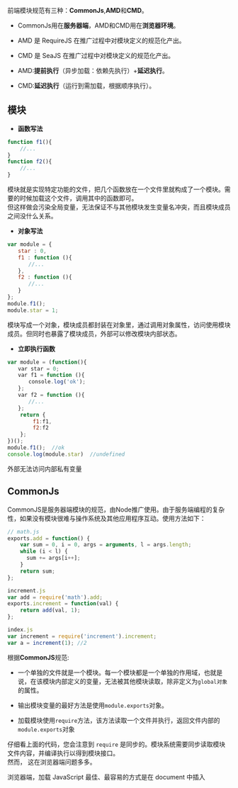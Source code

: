 前端模块规范有三种：**CommonJs**,**AMD**和**CMD**。  

* CommonJs用在**服务器端**，AMD和CMD用在**浏览器环境**。  

* AMD 是 RequireJS 在推广过程中对模块定义的规范化产出。
* CMD 是 SeaJS 在推广过程中对模块定义的规范化产出。

* AMD:**提前执行**（异步加载：依赖先执行）+**延迟执行**。
* CMD:**延迟执行**（运行到需加载，根据顺序执行）。

## 模块
* **函数写法**
```js
function f1(){
    //...
}
function f2(){
    //...
}
```

模块就是实现特定功能的文件，把几个函数放在一个文件里就构成了一个模块。需要的时候加载这个文件，调用其中的函数即可。  
但这样做会污染全局变量，无法保证不与其他模块发生变量名冲突，而且模块成员之间没什么关系。

* **对象写法**
```js
var module = {
　　star : 0,
　　f1 : function (){
　　　　//...
　　},
　　f2 : function (){
　　　　//...
　　}
};
module.f1();
module.star = 1;
```

模块写成一个对象，模块成员都封装在对象里，通过调用对象属性，访问使用模块成员。但同时也暴露了模块成员，外部可以修改模块内部状态。

* **立即执行函数** 
```js
var module = (function(){
　　var star = 0;
　　var f1 = function (){
　　　　console.log('ok');
　　};
　　var f2 = function (){
　　　　//...
　　};
    return {
        f1:f1,
        f2:f2
    };
})();
module.f1();  //ok
console.log(module.star)  //undefined
```

外部无法访问内部私有变量

## CommonJs
CommonJS是服务器端模块的规范，由Node推广使用。由于服务端编程的复杂性，如果没有模块很难与操作系统及其他应用程序互动。使用方法如下：  
```js
// math.js
exports.add = function() {
    var sum = 0, i = 0, args = arguments, l = args.length;
    while (i < l) {
      sum += args[i++];
    }
    return sum;
};

increment.js
var add = require('math').add;
exports.increment = function(val) {
    return add(val, 1);
};

index.js
var increment = require('increment').increment;
var a = increment(1); //2
```
根据**CommonJS**规范:

* 一个单独的文件就是一个模块。每一个模块都是一个单独的作用域，也就是说，在该模块内部定义的变量，无法被其他模块读取，除非定义为`global对象`的属性。

* 输出模块变量的最好方法是使用`module.exports`对象。

* 加载模块使用`require`方法，该方法读取一个文件并执行，返回文件内部的`module.exports`对象

仔细看上面的代码，您会注意到 `require` 是同步的。模块系统需要同步读取模块文件内容，并编译执行以得到模块接口。  
然而， 这在浏览器端问题多多。  

浏览器端，加载 JavaScript 最佳、最容易的方式是在 document 中插入<script>标签。但脚本标签天生异步，传统 CommonJS 模块在浏览器环境中无法正常加载。

解决思路之一是，开发一个服务器端组件，对模块代码作静态分析，将模块与它的依赖列表一起返回给浏览器端。 这很好使，但需要服务器安装额外的组件，并因此要调整一系列底层架构。

另一种解决思路是，用一套标准模板来封装模块定义：
```js
define(function(require, exports, module) {

  // The module code goes here

});
```
这套模板代码为模块加载器提供了机会，使其能在模块代码执行之前，对模块代码进行静态分析，并动态生成依赖列表。
```js
// math.js
define(function(require, exports, module) {
  exports.add = function() {
    var sum = 0, i = 0, args = arguments, l = args.length;
    while (i < l) {
      sum += args[i++];
    }
    return sum;
  };
});

increment.js
define(function(require, exports, module) {
  var add = require('math').add;
  exports.increment = function(val) {
    return add(val, 1);
  };
});

index.js
define(function(require, exports, module) {
  var inc = require('increment').increment;
  inc(1); // 2
});
```

## AMD
AMD是`"Asynchronous Module Definition"`的缩写，意思就是"**异步模块定义**"。由于不是JavaScript原生支持，使用AMD规范进行页面开发需要用到对应的库函数，也就是大名鼎鼎`RequireJS`，实际上AMD 是 `RequireJS` 在推广过程中对模块定义的规范化的产出。 

它采用**异步方式加载模块**，模块的加载不影响它后面语句的运行。所有依赖这个模块的语句，都定义在一个回调函数中，等到加载完成之后，这个回调函数才会运行。

**RequireJS主要解决两个问题**

* 多个js文件可能有依赖关系，被依赖的文件需要早于依赖它的文件加载到浏览器。  
* js加载的时候浏览器会停止页面渲染，加载文件越多，页面失去响应时间越长。  

`RequireJs`也采用`require()`语句加载模块，但是不同于`CommonJS`，它要求两个参数:

第一个参数`[module]`，是一个数组，里面的成员就是要加载的模块；第二个参数`callback`，则是加载成功之后的回调函数。`math.add()`与`math模块`加载不是同步的，浏览器不会发生假死。  
```js
require([module], callback);

require([increment'], function (increment) {
　   increment.add(1);
});
```

### define()函数
`RequireJS`定义了一个函数 `define`，它是**全局变量**，用来定义模块:  
```
define(id?, dependencies?, factory);
```
参数说明：

* `id`：指定义中**模块的名字**，可选；如果没有提供该参数，模块的名字应该默认为模块加载器请求的指定脚本的名字。如果提供了该参数，模块名必须是“顶级”的和绝对的（不允许相对名字）。

* `依赖dependencies`：是一个**当前模块依赖的，已被模块定义的模块标识的数组字面量**。
依赖参数是可选的，如果忽略此参数，它应该默认为["require", "exports", "module"]。然而，如果工厂方法的长度属性小于3，加载器会选择以函数的长度属性指定的参数个数调用工厂方法。

* `工厂方法factory`，**模块初始化要执行的函数或对象**。如果为函数，它应该只被执行一次。如果是对象，此对象应该为模块的输出值。

来举个🌰看看：
```js
define("alpha", ["require", "exports", "beta"], function (require, exports, beta) {
      exports.verb = function() {
          return beta.verb();
          //Or:
          return require("beta").verb();
      }
  });
```

### RequireJs使用例子
`require.config`是用来定义别名的，在`paths`属性下配置别名。然后通过`requirejs`(参数一，参数二)；参数一是数组，传入我们需要引用的模块名，第二个参数是个回调函数，回调函数传入一个变量，代替刚才所引入的模块。
```js
//main.js
//别名配置
requirejs.config({
    paths: {
        jquery: 'jquery.min' //可以省略.js
    }
});
//引入模块，用变量$表示jquery模块
requirejs(['jquery'], function ($) {
    $('body').css('background-color','red');
});
```
引入模块也可以只写`require()`。`requirejs`通过`define()`定义模块，定义的参数上同。在此模块内的方法和变量外部是无法访问的，只有通过`return`返回才行.  
```js
// math.js
define('math',['jquery'], function ($) {//引入jQuery模块
    return {
        add: function(x,y){
            return x + y;
        }
    };
});
```
将该模块命名为`math.js`保存。
### main.js引入模块方法
```js
require(['jquery','math'], function ($,math) {
    console.log(math.add(10,100));//110
});
```

## CMD
**CMD** 即`Common Module Definition`通用模块定义，CMD规范是国内发展出来的，就像AMD有个`requireJS`，CMD有个浏览器的实现`SeaJS`，`SeaJS`要解决的问题和`requireJS`一样，只不过在模块定义方式和模块加载（可以说运行、解析）时机上有所不同。  

在 CMD 规范中，一个模块就是一个文件。代码的书写格式如下:
```js
define(function(require, exports, module) {

  // 模块代码

});
```
`require`是可以把其他模块导入进来的一个参数;而`exports`是可以把模块内的一些属性和方法导出的;`module` 是一个对象，上面存储了与当前模块相关联的一些属性和方法。

`AMD`是**依赖关系前置**,在定义模块的时候就要声明其依赖的模块;  
`CMD`是**按需加载依赖就近**,只有在用到某个模块的时候再去require：
```js
// CMD
define(function(require, exports, module) {
  var a = require('./a')
  a.doSomething()
  // 此处略去 100 行
  var b = require('./b') // 依赖可以就近书写
  b.doSomething()
  // ... 
})

// AMD 默认推荐的是
define(['./a', './b'], function(a, b) { // 依赖必须一开始就写好
  a.doSomething()
  // 此处略去 100 行
  b.doSomething()
  ...
}) 
```
### seajs使用例子
```js
// 定义模块  myModule.js
define(function(require, exports, module) {
  var $ = require('jquery.js')
  $('div').addClass('active');
  exports.data = 1;
});

// 加载模块
seajs.use(['myModule.js'], function(my){
    var star= my.data;
    console.log(star);  //1
});
```

## 参考
这篇《前端模块化：CommonJs,AMD和CDM》主要是个人对以下文章的总结，感谢这些老司机们的分享。  
[前端模块化](http://www.cnblogs.com/dolphinX/p/4381855.html)
[详解JavaScript模块化开发](https://segmentfault.com/a/1190000000733959#articleHeader3)
[Javascript模块化编程](http://www.ruanyifeng.com/blog/2012/10/asynchronous_module_definition.html)
[从 CommonJS 到 Sea.js](https://link.jianshu.com/?t=https://github.com/seajs/seajs/issues/269)

打开[原文](https://www.jianshu.com/p/d67bc79976e6)